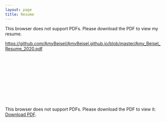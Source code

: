 ```yaml
---
layout: page
title: Resume
---
```


This browser does not support PDFs. Please download the PDF to view my resume.

https://github.com/AmyBeisel/AmyBeisel.github.io/blob/master/Amy_Beisel_Resume_2020.pdf


<object data="https://github.com/AmyBeisel/AmyBeisel.github.io/blob/master/Amy_Beisel_Resume_2020.pdf" type="application/pdf" width="700px" height="700px">
    <embed src="http://yoursite.com/the.pdf">
        <p>This browser does not support PDFs. Please download the PDF to view it: <a href="https://github.com/AmyBeisel/AmyBeisel.github.io/blob/master/Amy_Beisel_Resume_2020.pdf">Download PDF</a>.</p>
    </embed>
</object>


